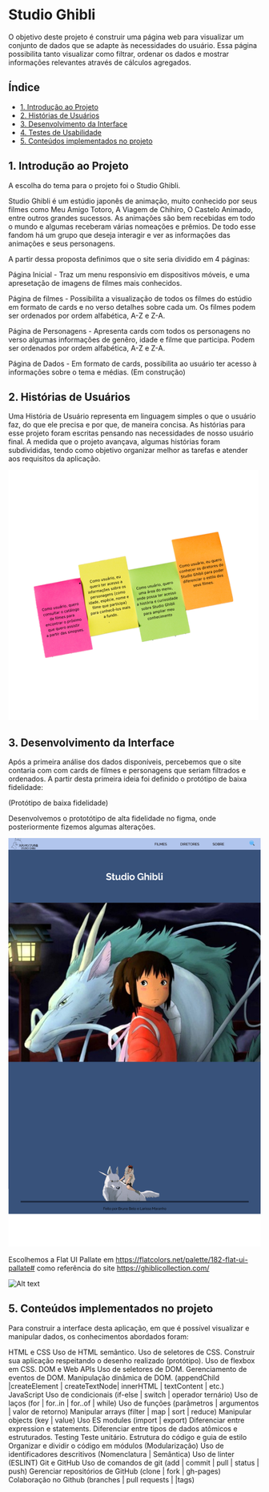 # Studio Ghibli

​O objetivo deste projeto é construir uma página web para visualizar um conjunto de dados que se adapte às necessidades do usuário. Essa página possibilita tanto visualizar como filtrar, ordenar os dados e mostrar informações relevantes através de cálculos agregados.

## Índice

- [1. Introdução ao Projeto](#1.-introdução-ao-projeto)
- [2. Histórias de Usuários](#2.-histórias-de-usuários)
- [3. Desenvolvimento da Interface](#3.-desenvolvimento-da-interface)
- [4. Testes de Usabilidade](#4.-testes-de-usabilidade)
- [5. Conteúdos implementados no projeto](#5.-conteúdos-implementados-no-projeto)


## 1. Introdução ao Projeto

A escolha do tema para o projeto foi o Studio Ghibli.

Studio Ghibli é um estúdio japonês de animação, muito conhecido por seus filmes como Meu Amigo Totoro, A Viagem de Chihiro, O Castelo Animado, entre outros grandes sucessos. As animações são bem recebidas em todo o mundo e algumas receberam várias nomeações e prêmios. De todo esse fandom há um grupo que deseja interagir e ver as informações das animações e seus personagens.

A partir dessa proposta definimos que o site seria dividido em 4 páginas:

Página Inicial - Traz um menu responsivio em dispositivos móveis, e uma apresetação de imagens de filmes mais conhecidos.

Página de filmes - Possibilita a visualização de todos os filmes do estúdio em formato de cards e no verso detalhes sobre cada um. Os filmes podem ser ordenados por ordem alfabética, A-Z e Z-A.

Página de Personagens - Apresenta cards com todos os personagens no verso algumas informações de genêro, idade e filme que participa. Podem ser ordenados por ordem alfabética, A-Z e Z-A.

Página de Dados - Em formato de cards, possibilita ao usuário ter acesso à informações sobre o tema e médias. (Em construção)

## 2. Histórias de Usuários

Uma História de Usuário representa em linguagem simples o que o usuário faz, do que ele precisa e por que, de maneira concisa. As histórias para esse projeto foram escritas pensando nas necessidades de nosso usuário final. A medida que o projeto avançava, algumas histórias foram subdivididas, tendo como objetivo organizar melhor as tarefas e atender aos requisitos da aplicação.

![images](./src/images/Historias_usuario.png) 

## 3. Desenvolvimento da Interface

Após a primeira análise dos dados disponíveis, percebemos que o site contaria com com cards de filmes e personagens que seriam filtrados e ordenados. A partir desta primeira ideia foi definido o protótipo de baixa fidelidade:

(Protótipo de baixa fidelidade)

Desenvolvemos o prototótipo de alta fidelidade no figma, onde posteriormente fizemos algumas alterações.

![images](./src/images/Sample_Wireframe.png)

Escolhemos a Flat UI Pallate em https://flatcolors.net/palette/182-flat-ui-pallate# como referência do site https://ghiblicollection.com/

![Alt text](Flat_UI_Pallate.gif)

## 5. Conteúdos implementados no projeto
Para construir a interface desta aplicação, em que é possível visualizar e manipular dados, os conhecimentos abordados foram:

HTML e CSS
Uso de HTML semântico.
Uso de seletores de CSS.
Construir sua aplicação respeitando o desenho realizado (protótipo).
Uso de flexbox em CSS.
DOM e Web APIs
Uso de seletores de DOM.
Gerenciamento de eventos de DOM.
Manipulação dinâmica de DOM. (appendChild |createElement | createTextNode| innerHTML | textContent | etc.)
JavaScript
Uso de condicionais (if-else | switch | operador ternário)
Uso de laços (for | for..in | for..of | while)
Uso de funções (parâmetros | argumentos | valor de retorno)
Manipular arrays (filter | map | sort | reduce)
Manipular objects (key | value)
Uso ES modules (import | export)
Diferenciar entre expression e statements.
Diferenciar entre tipos de dados atômicos e estruturados.
Testing
Teste unitário.
Estrutura do código e guia de estilo
Organizar e dividir o código em módulos (Modularização)
Uso de identificadores descritivos (Nomenclatura | Semântica)
Uso de linter (ESLINT)
Git e GitHub
Uso de comandos de git (add | commit | pull | status | push)
Gerenciar repositórios de GitHub (clone | fork | gh-pages)
Colaboração no Github (branches | pull requests | |tags)



